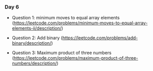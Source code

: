 ### Day 6
- Question 1: minimum moves to equal array elements (https://leetcode.com/problems/minimum-moves-to-equal-array-elements-ii/description/)
  

- Question 2: Add binary (https://leetcode.com/problems/add-binary/description/) 


- Question 3: Maximum product of three numbers (https://leetcode.com/problems/maximum-product-of-three-numbers/description/)

 
